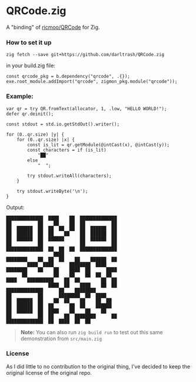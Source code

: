 # QRCode.zig

A "binding" of [ricmoo/QRCode](https://github.com/ricmoo/QRCode) for Zig.

### How to set it up
```shell
zig fetch --save git+https://github.com/darltrash/QRCode.zig
```

in your build.zig file:
```zig
const qrcode_pkg = b.dependency("qrcode", .{});
exe.root_module.addImport("qrcode", zigmon_pkg.module("qrcode"));
```

### Example:
```zig
var qr = try QR.fromText(allocator, 1, .low, "HELLO WORLD!");
defer qr.deinit();

const stdout = std.io.getStdOut().writer();

for (0..qr.size) |y| {
    for (0..qr.size) |x| {
        const is_lit = qr.getModule(@intCast(x), @intCast(y));
        const characters = if (is_lit)
            "██"
        else
            "  ";

        try stdout.writeAll(characters);
    }

    try stdout.writeByte('\n');
}
```

Output:
```
██████████████  ████    ██  ██████████████
██          ██    ██    ██  ██          ██
██  ██████  ██  ██  ██  ██  ██  ██████  ██
██  ██████  ██  ██    ██    ██  ██████  ██
██  ██████  ██  ██████      ██  ██████  ██
██          ██              ██          ██
██████████████  ██  ██  ██  ██████████████
                  ████
████████    ██  ██  ██    ██    ██████  ██
        ████  ████      ████████  ████
████████    ██    ██    ████  ██      ████
      ██          ██    ██    ██  ██  ██
████    ██████████    ██  ██        ██  ██
                ████  ██    ████    ██  ██
██████████████      ██    ████████
██          ██      ████████  ██  ████
██  ██████  ██    ██  ██    ██    ██  ██
██  ██████  ██  ██      ██  ██    ██████
██  ██████  ██  ████    ██    ██    ██
██          ██  ██    ██  ████████      ██
██████████████  ██  ████  ██  ██
```

> **Note:** You can also run `zig build run` to test out this same demonstration from `src/main.zig`

### License

As I did little to no contribution to the original thing, I've decided to keep the original license of the original repo.
